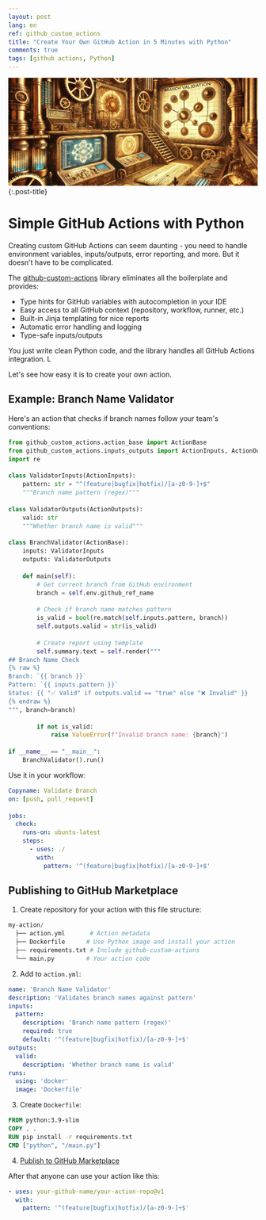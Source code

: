 ```yaml
---
layout: post
lang: en
ref: github_custom_actions
title: "Create Your Own GitHub Action in 5 Minutes with Python"
comments: true
tags: [github actions, Python]
---
```


![](/images/github-custom-actions.png){:.post-title}

# Simple GitHub Actions with Python

Creating custom GitHub Actions can seem daunting - you need to handle environment variables, inputs/outputs, 
error reporting, and more. But it doesn't have to be complicated.

The [github-custom-actions](https://andgineer.github.io/github-custom-actions/) library eliminates all the boilerplate and provides:
- Type hints for GitHub variables with autocompletion in your IDE
- Easy access to all GitHub context (repository, workflow, runner, etc.)
- Built-in Jinja templating for nice reports
- Automatic error handling and logging
- Type-safe inputs/outputs

You just write clean Python code, and the library handles all GitHub Actions integration. L

Let's see how easy it is to create your own action.

## Example: Branch Name Validator 

Here's an action that checks if branch names follow your team's conventions:

```python
from github_custom_actions.action_base import ActionBase
from github_custom_actions.inputs_outputs import ActionInputs, ActionOutputs
import re

class ValidatorInputs(ActionInputs):
    pattern: str = "^(feature|bugfix|hotfix)/[a-z0-9-]+$"
    """Branch name pattern (regex)"""

class ValidatorOutputs(ActionOutputs):
    valid: str
    """Whether branch name is valid"""

class BranchValidator(ActionBase):
    inputs: ValidatorInputs
    outputs: ValidatorOutputs

    def main(self):
        # Get current branch from GitHub environment
        branch = self.env.github_ref_name
        
        # Check if branch name matches pattern
        is_valid = bool(re.match(self.inputs.pattern, branch))
        self.outputs.valid = str(is_valid)

        # Create report using template
        self.summary.text = self.render("""
## Branch Name Check
{% raw %}
Branch: `{{ branch }}`
Pattern: `{{ inputs.pattern }}`
Status: {{ "✅ Valid" if outputs.valid == "true" else "❌ Invalid" }}
{% endraw %}
""", branch=branch)

        if not is_valid:
            raise ValueError(f"Invalid branch name: {branch}")

if __name__ == "__main__":
    BranchValidator().run()
```

Use it in your workflow:
```yaml
Copyname: Validate Branch
on: [push, pull_request]

jobs:
  check:
    runs-on: ubuntu-latest
    steps:
      - uses: ./
        with:
          pattern: '^(feature|bugfix|hotfix)/[a-z0-9-]+$'
```

## Publishing to GitHub Marketplace

1. Create repository for your action with this file structure:
```python
my-action/
  ├── action.yml       # Action metadata
  ├── Dockerfile      # Use Python image and install your action
  ├── requirements.txt # Include github-custom-actions
  └── main.py         # Your action code
```

2. Add to `action.yml`:
```yaml
name: 'Branch Name Validator'
description: 'Validates branch names against pattern'
inputs:
  pattern:
    description: 'Branch name pattern (regex)'
    required: true
    default: '^(feature|bugfix|hotfix)/[a-z0-9-]+$'
outputs:
  valid:
    description: 'Whether branch name is valid'
runs:
  using: 'docker'
  image: 'Dockerfile'
```

3. Create `Dockerfile`:
```dockerfile
FROM python:3.9-slim
COPY . .
RUN pip install -r requirements.txt
CMD ["python", "/main.py"]
```

4. [Publish to GitHub Marketplace](https://docs.github.com/en/actions/creating-actions/publishing-actions-in-github-marketplace)

After that anyone can use your action like this:

```yaml
- uses: your-github-name/your-action-repo@v1
  with:
    pattern: '^(feature|bugfix|hotfix)/[a-z0-9-]+$'
```